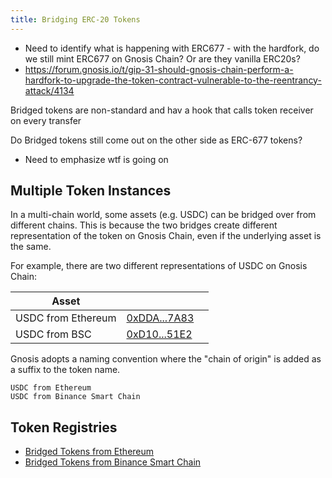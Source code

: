 ```yaml
---
title: Bridging ERC-20 Tokens
---
```


- Need to identify what is happening with ERC677 - with the hardfork, do we still mint ERC677 on Gnosis Chain? Or are they vanilla ERC20s?
- https://forum.gnosis.io/t/gip-31-should-gnosis-chain-perform-a-hardfork-to-upgrade-the-token-contract-vulnerable-to-the-reentrancy-attack/4134

Bridged tokens are non-standard and hav a hook that calls token receiver on every transfer

Do Bridged tokens still come out on the other side as ERC-677 tokens?
- Need to emphasize wtf is going on

## Multiple Token Instances

In a multi-chain world, some assets (e.g. USDC) can be bridged over from different chains. This is because the two bridges create different representation of the token on Gnosis Chain, even if the underlying asset is the same. 

For example, there are two different representations of USDC on Gnosis Chain: 

| Asset                      |                                                                                                        |     |
| -------------------------- | ------------------------------------------------------------------------------------------------------ | --- |
| USDC from Ethereum | [0xDDA...7A83](https://blockscout.com/xdai/mainnet/address/0xDDAfbb505ad214D7b80b1f830fcCc89B60fb7A83) |     |
| USDC from BSC      | [0xD10...51E2](https://blockscout.com/xdai/mainnet/address/0xD10Cc63531a514BBa7789682E487Add1f15A51E2)                                                                                                       |     |

Gnosis adopts a naming convention where the "chain of origin" is added as a suffix to the token name. 

```
USDC from Ethereum
USDC from Binance Smart Chain
```

## Token Registries

- [Bridged Tokens from Ethereum](https://blockscout.com/xdai/mainnet/bridged-tokens/eth)
- [Bridged Tokens from Binance Smart Chain](https://blockscout.com/xdai/mainnet/bridged-tokens/bsc)